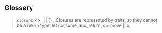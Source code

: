 

## Glossery

  > `closure`:	<>  , || {}   , Closures are represented by traits, so they cannot be a return type, let consume_and_return_x = move || x;
